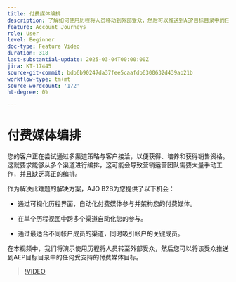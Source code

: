 ```yaml
---
title: 付费媒体编排
description: 了解如何使用历程将人员移动到外部受众，然后可以推送到AEP目标目录中的任何受支持的付费媒体目标。
feature: Account Journeys
role: User
level: Beginner
doc-type: Feature Video
duration: 318
last-substantial-update: 2025-03-04T00:00:00Z
jira: KT-17445
source-git-commit: bdb6b90247da37fee5caafdb6300632d439ab21b
workflow-type: tm+mt
source-wordcount: '172'
ht-degree: 0%

---
```



# 付费媒体编排

您的客户正在尝试通过多渠道策略与客户接洽，以便获得、培养和获得销售资格。 这就要求能够从多个渠道进行编排，这可能会导致营销运营团队需要大量手动工作，并且缺乏真正的编排。

作为解决此难题的解决方案，AJO B2B为您提供了以下机会：

* 通过可视化历程界面，自动化付费媒体参与并架构您的付费媒体。

* 在单个历程视图中跨多个渠道自动化您的参与。

* 通过最适合不同帐户成员的渠道，同时吸引帐户的关键成员。

在本视频中，我们将演示使用历程将人员转至外部受众，然后您可以将该受众推送到AEP目标目录中的任何受支持的付费媒体目标。

>[!VIDEO](https://video.tv.adobe.com/v/3448682/?learn=on&enablevpops&captions=chi_hans)
